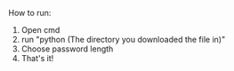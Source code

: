 How to run:
1. Open cmd
2. run "python (The directory you downloaded the file in)"
3. Choose password length
4. That's it!
